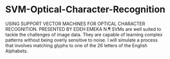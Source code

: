 # SVM-Optical-Character-Recognition
USING SUPPORT VECTOR MACHINES FOR OPTICAL CHARACTER RECOGNITION. PRESENTED BY EDEH EMEKA N.¶ SVMs are well suited to tackle the challenges of image data. They are capable of learning complex patterns without being overly sensitive to noise. I will simulate a process that involves matching glyphs to one of the 26 letters of the English Alphabets.
